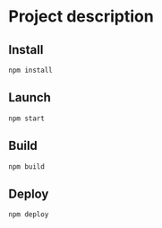 # Project description

## Install

`npm install`

## Launch

`npm start`

## Build

`npm build`

## Deploy

`npm deploy`